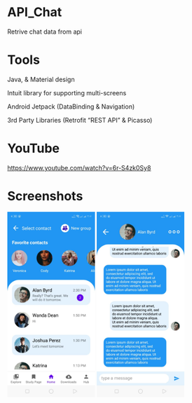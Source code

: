 # API_Chat
Retrive chat data from api

# Tools

Java, & Material design

Intuit library for supporting multi-screens

Android Jetpack (DataBinding & Navigation)
 
3rd Party Libraries (Retrofit “REST API” & Picasso)

# YouTube

https://www.youtube.com/watch?v=6r-S4zk0Sy8

# Screenshots

<img src="app/src/home.jpeg" width="200"> <img src="app/src/chat.jpeg" width="200">
